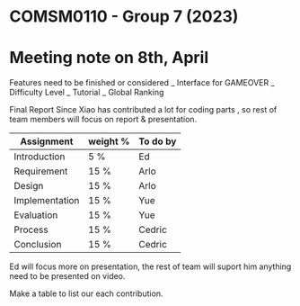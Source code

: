 # COMSM0110 - Group 7 (2023)

# Meeting note on 8th, April

Features need to be finished or considered
_ Interface for GAMEOVER
_ Difficulty Level
_ Tutorial
_ Global Ranking

Final Report
Since Xiao has contributed a lot for coding parts , so rest of team members will focus on report & presentation.

| Assignment | weight % | To do by |
| -------------- | -------- | -------- |
| Introduction | 5 % | Ed |
| Requirement | 15 % | Arlo |
| Design | 15 % | Arlo |
| Implementation | 15 % | Yue |
| Evaluation | 15 % | Yue |
| Process | 15 % | Cedric |
| Conclusion | 15 % | Cedric |

Ed will focus more on presentation, the rest of team will suport him anything need to be presented on video.

Make a table to list our each contribution.
